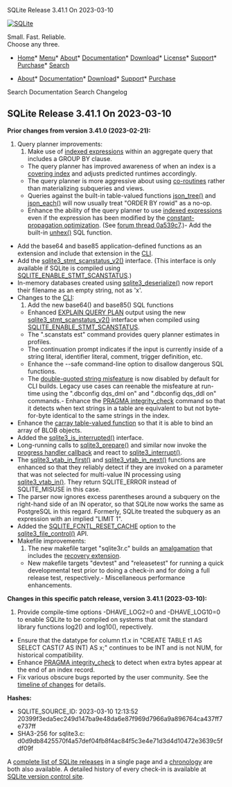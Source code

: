 




SQLite Release 3\.41\.1 On 2023\-03\-10




[![SQLite](../images/sqlite370_banner.gif)](../index.html)


Small. Fast. Reliable.  
Choose any three.


* [Home](../index.html)* [Menu](javascript:void(0))* [About](../about.html)* [Documentation](../docs.html)* [Download](../download.html)* [License](../copyright.html)* [Support](../support.html)* [Purchase](../prosupport.html)* [Search](javascript:void(0))




* [About](../about.html)* [Documentation](../docs.html)* [Download](../download.html)* [Support](../support.html)* [Purchase](../prosupport.html)






Search Documentation
Search Changelog







## SQLite Release 3\.41\.1 On 2023\-03\-10

**Prior changes from version 3\.41\.0 (2023\-02\-21\):**


1. Query planner improvements:
	1. Make use of [indexed expressions](../expridx.html) within an aggregate query that
	 includes a GROUP BY clause.
	 - The query planner has improved awareness of when an index is
	 a [covering index](../queryplanner.html#covidx) and adjusts predicted runtimes accordingly.
	 - The query planner is more aggressive about using [co\-routines](../optoverview.html#coroutines) rather
	 than materializing subqueries and views.
	 - Queries against the built\-in table\-valued functions [json\_tree()](../json1.html#jtree) and
	 [json\_each()](../json1.html#jeach) will now usually treat "ORDER BY rowid" as a no\-op.
	 - Enhance the ability of the query planner to use [indexed expressions](../expridx.html)
	 even if the expression has been modified by the
	 [constant\-propagation optimization](../optoverview.html#constprop).
	 (See [forum thread 0a539c7](https://sqlite.org/forum/forumpost/0a539c76db3b9e29).)- Add the built\-in [unhex()](../lang_corefunc.html#unhex) SQL function.
- Add the base64 and base85 application\-defined functions as an extension and
 include that extension in the [CLI](../cli.html).
- Add the [sqlite3\_stmt\_scanstatus\_v2()](../c3ref/stmt_scanstatus.html) interface. (This interface is only
 available if SQLite is compiled using [SQLITE\_ENABLE\_STMT\_SCANSTATUS](../compile.html#enable_stmt_scanstatus).)
- In\-memory databases created using [sqlite3\_deserialize()](../c3ref/deserialize.html) now report their
 filename as an empty string, not as 'x'.
- Changes to the [CLI](../cli.html):
	1. Add the new base64() and base85() SQL functions
	 - Enhanced [EXPLAIN QUERY PLAN](../eqp.html) output using the new [sqlite3\_stmt\_scanstatus\_v2()](../c3ref/stmt_scanstatus.html)
	 interface when compiled using [SQLITE\_ENABLE\_STMT\_SCANSTATUS](../compile.html#enable_stmt_scanstatus).
	 - The ".scanstats est" command provides query planner estimates in profiles.
	 - The continuation prompt indicates if the input is currently inside of a
	 string literal, identifier literal, comment, trigger definition, etc.
	 - Enhance the \-\-safe command\-line option to disallow dangerous SQL functions.
	 - The [double\-quoted string misfeature](../quirks.html#dblquote) is now disabled by default for CLI
	 builds. Legacy use cases can reenable the misfeature at run\-time using
	 the ".dbconfig dqs\_dml on" and ".dbconfig dqs\_ddl on"
	 commands.- Enhance the [PRAGMA integrity\_check](../pragma.html#pragma_integrity_check) command so that it detects when text strings in
 a table are equivalent to but not byte\-for\-byte identical to the same strings in the index.
- Enhance the [carray table\-valued function](../carray.html) so that it is able to bind an array of
 BLOB objects.
- Added the [sqlite3\_is\_interrupted()](../c3ref/interrupt.html) interface.
- Long\-running calls to [sqlite3\_prepare()](../c3ref/prepare.html) and similar now invoke the
 [progress handler callback](../c3ref/progress_handler.html) and react to [sqlite3\_interrupt()](../c3ref/interrupt.html).
- The [sqlite3\_vtab\_in\_first()](../c3ref/vtab_in_first.html) and [sqlite3\_vtab\_in\_next()](../c3ref/vtab_in_first.html) functions are enhanced so that
 they reliably detect if they are invoked on a parameter that was not selected for
 multi\-value IN processing using [sqlite3\_vtab\_in()](../c3ref/vtab_in.html).
 They return SQLITE\_ERROR instead of SQLITE\_MISUSE in this case.
- The parser now ignores excess parentheses around a subquery on the right\-hand side
 of an IN operator, so that SQLite now works the same as PostgreSQL in this regard.
 Formerly, SQLite treated the subquery as an expression with an implied "LIMIT 1".
- Added the [SQLITE\_FCNTL\_RESET\_CACHE](../c3ref/c_fcntl_begin_atomic_write.html#sqlitefcntlresetcache) option to the [sqlite3\_file\_control()](../c3ref/file_control.html) API.
- Makefile improvements:
	1. The new makefile target "sqlite3r.c" builds an [amalgamation](../amalgamation.html) that includes
	 the [recovery extension](../recovery.html).
	 - New makefile targets "devtest" and "releasetest" for running a
	 quick developmental test prior to doing a check\-in and for doing a full
	 release test, respectively.- Miscellaneous performance enhancements.


**Changes in this specific patch release, version 3\.41\.1 (2023\-03\-10\):**


1. Provide compile\-time options \-DHAVE\_LOG2\=0 and \-DHAVE\_LOG10\=0 to enable SQLite to be
 compiled on systems that omit the standard library functions log2() and log10(), repectively.
- Ensure that the datatype for column t1\.x in 
 "CREATE TABLE t1 AS SELECT CAST(7 AS INT) AS x;" continues to be INT and is not NUM,
 for historical compatibility.
- Enhance [PRAGMA integrity\_check](../pragma.html#pragma_integrity_check) to detect when extra bytes appear at the end of an
 index record.
- Fix various obscure bugs reported by the user community. See the
 [timeline of changes](https://sqlite.org/src/timeline?from=version-3.41.0&to=version-3.41.1)
 for details.
 
**Hashes:**
- SQLITE\_SOURCE\_ID: 2023\-03\-10 12:13:52 20399f3eda5ec249d147ba9e48da6e87f969d7966a9a896764ca437ff7e737ff
- SHA3\-256 for sqlite3\.c: d0d9db8425570f4a57def04fb8f4ac84f5c3e4e71d3d4d10472e3639c5fdf09f



A [complete list of SQLite releases](../changes.html)
 in a single page and a [chronology](../chronology.html) are both also available.
 A detailed history of every
 check\-in is available at
 [SQLite version control site](https://www.sqlite.org/src/timeline).




